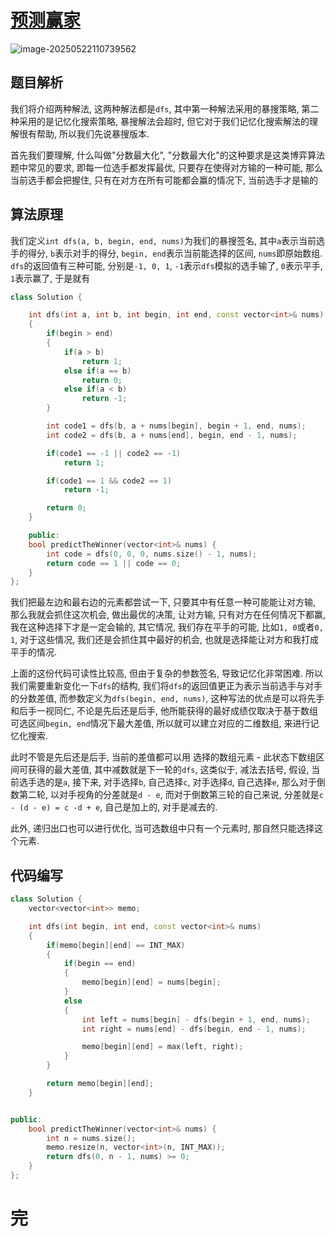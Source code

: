 # [预测赢家](https://leetcode.cn/problems/predict-the-winner/)

![image-20250522110739562](https://md-wind.oss-cn-nanjing.aliyuncs.com/md/20250522110739655.png)

## 题目解析

我们将介绍两种解法, 这两种解法都是`dfs`, 其中第一种解法采用的暴搜策略, 第二种采用的是记忆化搜索策略, 暴搜解法会超时, 但它对于我们记忆化搜索解法的理解很有帮助, 所以我们先说暴搜版本.

首先我们要理解, 什么叫做"分数最大化", "分数最大化"的这种要求是这类博弈算法题中常见的要求, 即每一位选手都发挥最优, 只要存在使得对方输的一种可能, 那么当前选手都会把握住, 只有在对方在所有可能都会赢的情况下, 当前选手才是输的

## 算法原理

我们定义`int dfs(a, b, begin, end, nums)`为我们的暴搜签名, 其中`a`表示当前选手的得分, `b`表示对手的得分, `begin, end`表示当前能选择的区间, `nums`即原始数组. `dfs`的返回值有三种可能, 分别是`-1, 0, 1`, `-1`表示`dfs`模拟的选手输了, `0`表示平手, `1`表示赢了, 于是就有

```cpp
class Solution {

    int dfs(int a, int b, int begin, int end, const vector<int>& nums)
    {
        if(begin > end)
        {
            if(a > b)
                return 1;
            else if(a == b)
                return 0;
            else if(a < b)
                return -1;
        }

        int code1 = dfs(b, a + nums[begin], begin + 1, end, nums);
        int code2 = dfs(b, a + nums[end], begin, end - 1, nums);

        if(code1 == -1 || code2 == -1)
            return 1;

        if(code1 == 1 && code2 == 1)
            return -1;

        return 0;   
    }

    public:
    bool predictTheWinner(vector<int>& nums) {
        int code = dfs(0, 0, 0, nums.size() - 1, nums);
        return code == 1 || code == 0;
    }
};
```

我们把最左边和最右边的元素都尝试一下, 只要其中有任意一种可能能让对方输, 那么我就会抓住这次机会, 做出最优的决策, 让对方输, 只有对方在任何情况下都赢, 我在这种选择下才是一定会输的, 其它情况, 我们存在平手的可能, 比如`1, 0`或者`0, 1`, 对于这些情况, 我们还是会抓住其中最好的机会, 也就是选择能让对方和我打成平手的情况.

上面的这份代码可读性比较高, 但由于复杂的参数签名, 导致记忆化非常困难. 所以我们需要重新变化一下`dfs`的结构, 我们将`dfs`的返回值更正为表示当前选手与对手的分数差值, 而参数定义为`dfs(begin, end, nums)`, 这种写法的优点是可以将先手和后手一视同仁, 不论是先后还是后手, 他所能获得的最好成绩仅取决于基于数组可选区间`begin, end`情况下最大差值, 所以就可以建立对应的二维数组, 来进行记忆化搜索.

此时不管是先后还是后手, 当前的差值都可以用  选择的数组元素 - 此状态下数组区间可获得的最大差值, 其中减数就是下一轮的`dfs`, 这类似于, 减法去括号, 假设, 当前选手选的是`a`, 接下来, 对手选择`b`, 自己选择`c`, 对手选择`d`, 自己选择`e`, 那么对于倒数第二轮, 以对手视角的分差就是`d - e`, 而对于倒数第三轮的自己来说, 分差就是`c - (d - e) = c -d + e`, 自己是加上的, 对手是减去的.

此外, 递归出口也可以进行优化, 当可选数组中只有一个元素时, 那自然只能选择这个元素.

## 代码编写

```cpp
class Solution {
    vector<vector<int>> memo;

    int dfs(int begin, int end, const vector<int>& nums)
    {
        if(memo[begin][end] == INT_MAX)
        {
            if(begin == end)
            {
                memo[begin][end] = nums[begin];
            }
            else
            {
                int left = nums[begin] - dfs(begin + 1, end, nums);
                int right = nums[end] - dfs(begin, end - 1, nums);

                memo[begin][end] = max(left, right);
            }
        }

        return memo[begin][end];
    }


public:
    bool predictTheWinner(vector<int>& nums) {
        int n = nums.size();
        memo.resize(n, vector<int>(n, INT_MAX));
        return dfs(0, n - 1, nums) >= 0;
    }
};
```

# 完

